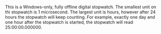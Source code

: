This is a Windows-only, fully offline digital stopwatch. The smallest unit on thi stopwatch is 1 microsecond. The largest unit is hours, however after 24 hours the stopwatch will keep counting. For example, exactly one day and one hour after the stopwatch is started, the stopwatch will read 25:00:00.000000.
